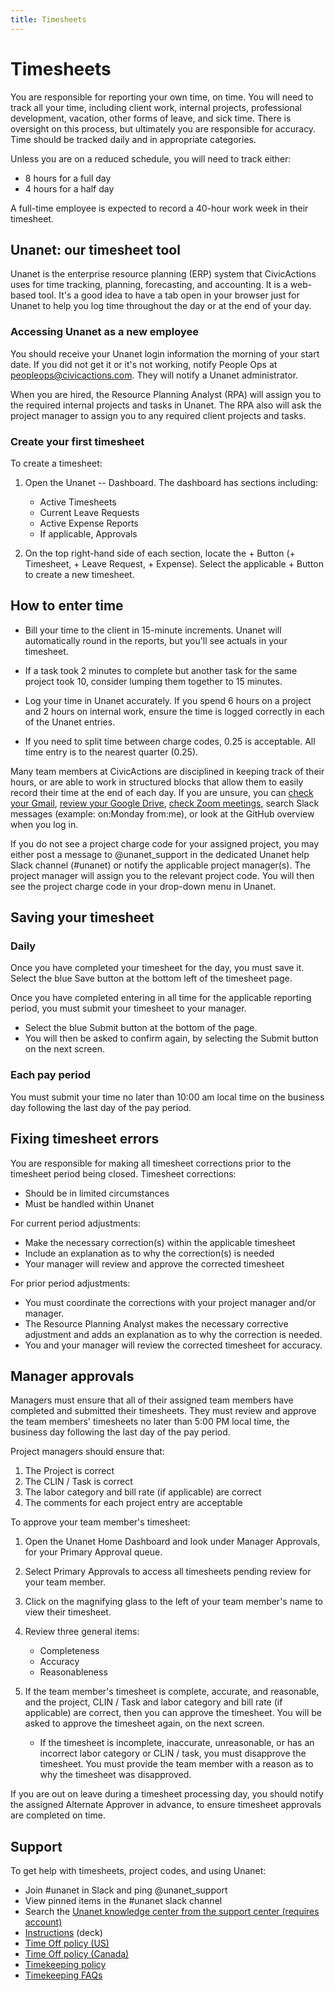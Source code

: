 ```yaml
---
title: Timesheets
---
```


# Timesheets

You are responsible for reporting your own time, on time. You will need to track all your time, including client work, internal projects, professional development, vacation, other forms of leave, and sick time. There is oversight on this process, but ultimately you are responsible for accuracy. Time should be tracked daily and in appropriate categories.

Unless you are on a reduced schedule, you will need to track either:

-   8 hours for a full day
-   4 hours for a half day

A full-time employee is expected to record a 40-hour work week in their timesheet.

## Unanet: our timesheet tool

Unanet is the enterprise resource planning (ERP) system that CivicActions uses for time tracking, planning, forecasting, and accounting. It is a web-based tool. It's a good idea to have a tab open in your browser just for Unanet to help you log time throughout the day or at the end of your day.

### Accessing Unanet as a new employee

You should receive your Unanet login information the morning of your start date. If you did not get it or it's not working, notify People Ops at [peopleops@civicactions.com](mailto:peopleops@civicactions.com). They will notify a Unanet administrator.

When you are hired, the Resource Planning Analyst (RPA) will assign you to the required internal projects and tasks in Unanet. The RPA also will ask the project manager to assign you to any required client projects and tasks.

### Create your first timesheet

To create a timesheet:

1.  Open the Unanet -- Dashboard. The dashboard has sections including:

    -   Active Timesheets
    -   Current Leave Requests
    -   Active Expense Reports
    -   If applicable, Approvals

2.  On the top right-hand side of each section, locate the + Button (+ Timesheet, + Leave Request, + Expense). Select the applicable + Button to create a new timesheet.

## How to enter time

-   Bill your time to the client in 15-minute increments. Unanet will automatically round in the reports, but you'll see actuals in your timesheet.

-   If a task took 2 minutes to complete but another task for the same project took 10, consider lumping them together to 15 minutes.

-   Log your time in Unanet accurately. If you spend 6 hours on a project and 2 hours on internal work, ensure the time is logged correctly in each of the Unanet entries.

-   If you need to split time between charge codes, 0.25 is acceptable. All time entry is to the nearest quarter (0.25).

Many team members at CivicActions are disciplined in keeping track of their hours, or are able to work in structured blocks that allow them to easily record their time at the end of each day. If you are unsure, you can [check your Gmail](https://mail.google.com/mail/u/0/#sent), [review your Google Drive](https://drive.google.com/drive/u/0/recent), [check Zoom meetings](https://zoom.us/meeting#/previous), search Slack messages (example: on:Monday from:me), or look at the GitHub overview when you log in.

If you do not see a project charge code for your assigned project, you may either post a message to @unanet_support in the dedicated Unanet help Slack channel (#unanet) or notify the applicable project manager(s). The project manager will assign you to the relevant project code. You will then see the project charge code in your drop-down menu in Unanet.

## Saving your timesheet

### Daily

Once you have completed your timesheet for the day, you must save it. Select the blue Save button at the bottom left of the timesheet page.

Once you have completed entering in all time for the applicable reporting period, you must submit your timesheet to your manager.

-   Select the blue Submit button at the bottom of the page.
-   You will then be asked to confirm again, by selecting the Submit button on the next screen.

### Each pay period

You must submit your time no later than 10:00 am local time on the business day following the last day of the pay period.

## Fixing timesheet errors

You are responsible for making all timesheet corrections prior to the timesheet period being closed. Timesheet corrections:

-   Should be in limited circumstances
-   Must be handled within Unanet

For current period adjustments:

-   Make the necessary correction(s) within the applicable timesheet
-   Include an explanation as to why the correction(s) is needed
-   Your manager will review and approve the corrected timesheet

For prior period adjustments:

-   You must coordinate the corrections with your project manager and/or manager.
-   The Resource Planning Analyst makes the necessary corrective adjustment and adds an explanation as to why the correction is needed.
-   You and your manager will review the corrected timesheet for accuracy.

## Manager approvals 

Managers must ensure that all of their assigned team members have completed and submitted their timesheets. They must review and approve the team members' timesheets no later than 5:00 PM local time, the business day following the last day of the pay period.

Project managers should ensure that:

1.  The Project is correct
2.  The CLIN / Task is correct
3.  The labor category and bill rate (if applicable) are correct
4.  The comments for each project entry are acceptable

To approve your team member's timesheet:

1.  Open the Unanet Home Dashboard and look under Manager Approvals, for your Primary Approval queue.
2.  Select Primary Approvals to access all timesheets pending review for your team member.
3.  Click on the magnifying glass to the left of your team member's name to view their timesheet.
4.  Review three general items:

    -   Completeness
    -   Accuracy
    -   Reasonableness

5.  If the team member's timesheet is complete, accurate, and reasonable, and the project, CLIN / Task and labor category and bill rate (if applicable) are correct, then you can approve the timesheet. You will be asked to approve the timesheet again, on the next screen.

    -   If the timesheet is incomplete, inaccurate, unreasonable, or has an incorrect labor category or CLIN / task, you must disapprove the timesheet. You must provide the team member with a reason as to why the timesheet was disapproved.

If you are out on leave during a timesheet processing day, you should notify the assigned Alternate Approver in advance, to ensure timesheet approvals are completed on time.

## Support

To get help with timesheets, project codes, and using Unanet:

-   Join #unanet in Slack and ping @unanet_support
-   View pinned items in the #unanet slack channel
-   Search the [Unanet knowledge center from the support center (requires account)](https://support.unanet.com/)
-   [Instructions](https://docs.google.com/presentation/d/1IEl3c8pOAYz5KNM4tVDemjvx5O-5m5WF21r4saANsFw/edit#slide=id.gce3d6a447a_0_89) (deck)
-   [Time Off policy (US)](../employee-benefits/README.md)
-   [Time Off policy (Canada)](../employee-benefits/canada-benefits-policy.md)
-   [Timekeeping policy](https://drive.google.com/file/d/1m18Ellyi_llWCPI6dm4FoNKqBXIoV18b/view?usp=sharing)
-   [Timekeeping FAQs](https://drive.google.com/file/d/1_liB4o8iQ93qLATThnxpjfyXmvyguHFQ/view?usp=sharing)
